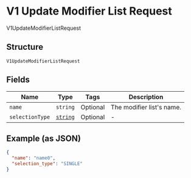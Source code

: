 
# V1 Update Modifier List Request

V1UpdateModifierListRequest

## Structure

`V1UpdateModifierListRequest`

## Fields

| Name | Type | Tags | Description |
|  --- | --- | --- | --- |
| `name` | `string` | Optional | The modifier list's name. |
| `selectionType` | [`string`](/doc/models/v1-update-modifier-list-request-selection-type.md) | Optional | - |

## Example (as JSON)

```json
{
  "name": "name0",
  "selection_type": "SINGLE"
}
```

